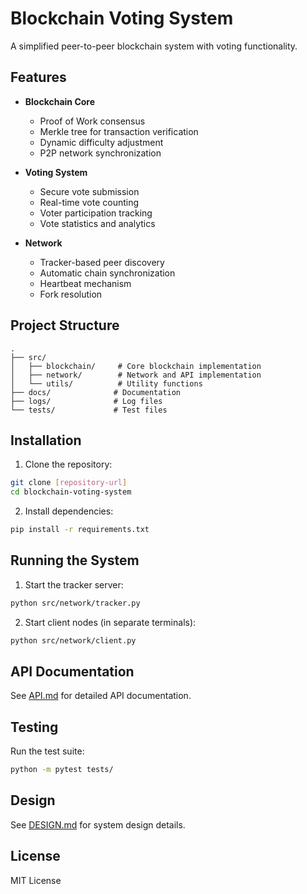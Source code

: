 # Blockchain Voting System

A simplified peer-to-peer blockchain system with voting functionality.

## Features

- **Blockchain Core**
  - Proof of Work consensus
  - Merkle tree for transaction verification
  - Dynamic difficulty adjustment
  - P2P network synchronization

- **Voting System**
  - Secure vote submission
  - Real-time vote counting
  - Voter participation tracking
  - Vote statistics and analytics

- **Network**
  - Tracker-based peer discovery
  - Automatic chain synchronization
  - Heartbeat mechanism
  - Fork resolution

## Project Structure

```
.
├── src/
│   ├── blockchain/     # Core blockchain implementation
│   ├── network/        # Network and API implementation
│   └── utils/          # Utility functions
├── docs/              # Documentation
├── logs/              # Log files
└── tests/             # Test files
```

## Installation

1. Clone the repository:
```bash
git clone [repository-url]
cd blockchain-voting-system
```

2. Install dependencies:
```bash
pip install -r requirements.txt
```

## Running the System

1. Start the tracker server:
```bash
python src/network/tracker.py
```

2. Start client nodes (in separate terminals):
```bash
python src/network/client.py
```

## API Documentation

See [API.md](docs/API.md) for detailed API documentation.

## Testing

Run the test suite:
```bash
python -m pytest tests/
```

## Design

See [DESIGN.md](docs/DESIGN.md) for system design details.

## License

MIT License

